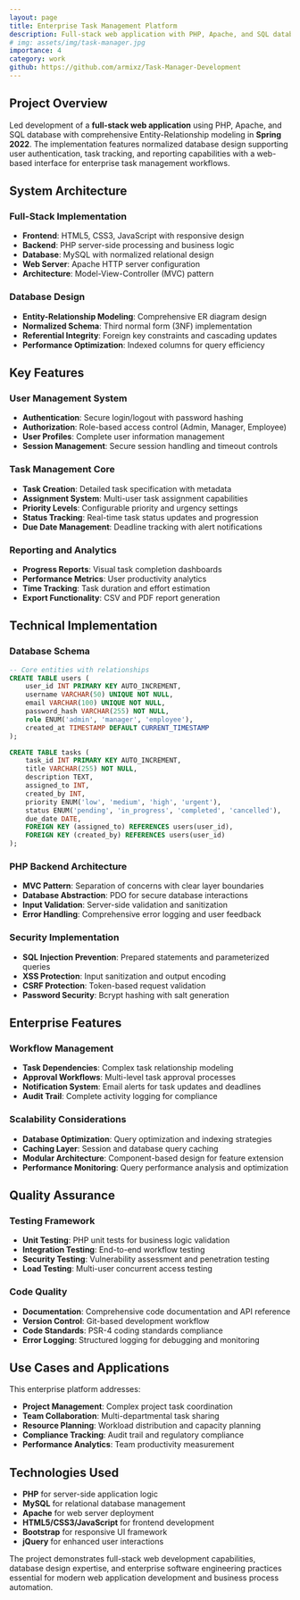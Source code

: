```yaml
---
layout: page
title: Enterprise Task Management Platform
description: Full-stack web application with PHP, Apache, and SQL database
# img: assets/img/task-manager.jpg
importance: 4
category: work
github: https://github.com/armixz/Task-Manager-Development
---
```

## Project Overview

Led development of a **full-stack web application** using PHP, Apache, and SQL database with comprehensive Entity-Relationship modeling in **Spring 2022**. The implementation features normalized database design supporting user authentication, task tracking, and reporting capabilities with a web-based interface for enterprise task management workflows.

## System Architecture

### Full-Stack Implementation

- **Frontend**: HTML5, CSS3, JavaScript with responsive design
- **Backend**: PHP server-side processing and business logic
- **Database**: MySQL with normalized relational design
- **Web Server**: Apache HTTP server configuration
- **Architecture**: Model-View-Controller (MVC) pattern

### Database Design

- **Entity-Relationship Modeling**: Comprehensive ER diagram design
- **Normalized Schema**: Third normal form (3NF) implementation
- **Referential Integrity**: Foreign key constraints and cascading updates
- **Performance Optimization**: Indexed columns for query efficiency

## Key Features

### User Management System

- **Authentication**: Secure login/logout with password hashing
- **Authorization**: Role-based access control (Admin, Manager, Employee)
- **User Profiles**: Complete user information management
- **Session Management**: Secure session handling and timeout controls

### Task Management Core

- **Task Creation**: Detailed task specification with metadata
- **Assignment System**: Multi-user task assignment capabilities
- **Priority Levels**: Configurable priority and urgency settings
- **Status Tracking**: Real-time task status updates and progression
- **Due Date Management**: Deadline tracking with alert notifications

### Reporting and Analytics

- **Progress Reports**: Visual task completion dashboards
- **Performance Metrics**: User productivity analytics
- **Time Tracking**: Task duration and effort estimation
- **Export Functionality**: CSV and PDF report generation

## Technical Implementation

### Database Schema

```sql
-- Core entities with relationships
CREATE TABLE users (
    user_id INT PRIMARY KEY AUTO_INCREMENT,
    username VARCHAR(50) UNIQUE NOT NULL,
    email VARCHAR(100) UNIQUE NOT NULL,
    password_hash VARCHAR(255) NOT NULL,
    role ENUM('admin', 'manager', 'employee'),
    created_at TIMESTAMP DEFAULT CURRENT_TIMESTAMP
);

CREATE TABLE tasks (
    task_id INT PRIMARY KEY AUTO_INCREMENT,
    title VARCHAR(255) NOT NULL,
    description TEXT,
    assigned_to INT,
    created_by INT,
    priority ENUM('low', 'medium', 'high', 'urgent'),
    status ENUM('pending', 'in_progress', 'completed', 'cancelled'),
    due_date DATE,
    FOREIGN KEY (assigned_to) REFERENCES users(user_id),
    FOREIGN KEY (created_by) REFERENCES users(user_id)
);
```

### PHP Backend Architecture

- **MVC Pattern**: Separation of concerns with clear layer boundaries
- **Database Abstraction**: PDO for secure database interactions
- **Input Validation**: Server-side validation and sanitization
- **Error Handling**: Comprehensive error logging and user feedback

### Security Implementation

- **SQL Injection Prevention**: Prepared statements and parameterized queries
- **XSS Protection**: Input sanitization and output encoding
- **CSRF Protection**: Token-based request validation
- **Password Security**: Bcrypt hashing with salt generation

## Enterprise Features

### Workflow Management

- **Task Dependencies**: Complex task relationship modeling
- **Approval Workflows**: Multi-level task approval processes
- **Notification System**: Email alerts for task updates and deadlines
- **Audit Trail**: Complete activity logging for compliance

### Scalability Considerations

- **Database Optimization**: Query optimization and indexing strategies
- **Caching Layer**: Session and database query caching
- **Modular Architecture**: Component-based design for feature extension
- **Performance Monitoring**: Query performance analysis and optimization

## Quality Assurance

### Testing Framework

- **Unit Testing**: PHP unit tests for business logic validation
- **Integration Testing**: End-to-end workflow testing
- **Security Testing**: Vulnerability assessment and penetration testing
- **Load Testing**: Multi-user concurrent access testing

### Code Quality

- **Documentation**: Comprehensive code documentation and API reference
- **Version Control**: Git-based development workflow
- **Code Standards**: PSR-4 coding standards compliance
- **Error Logging**: Structured logging for debugging and monitoring

## Use Cases and Applications

This enterprise platform addresses:

- **Project Management**: Complex project task coordination
- **Team Collaboration**: Multi-departmental task sharing
- **Resource Planning**: Workload distribution and capacity planning
- **Compliance Tracking**: Audit trail and regulatory compliance
- **Performance Analytics**: Team productivity measurement

## Technologies Used

- **PHP** for server-side application logic
- **MySQL** for relational database management
- **Apache** for web server deployment
- **HTML5/CSS3/JavaScript** for frontend development
- **Bootstrap** for responsive UI framework
- **jQuery** for enhanced user interactions

The project demonstrates full-stack web development capabilities, database design expertise, and enterprise software engineering practices essential for modern web application development and business process automation.
